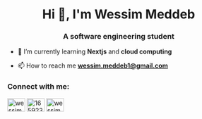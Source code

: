 <h1 align="center">Hi 👋, I'm Wessim Meddeb</h1>
<h3 align="center">A software engineering student</h3>

- 🌱 I’m currently learning **Nextjs** and **cloud computing**

- 📫 How to reach me **wessim.meddeb1@gmail.com**

<h3 align="left">Connect with me:</h3>
<p align="left">

<a href="https://linkedin.com/in/wessim-meddeb-525617224" target="blank"><img align="center" src="https://raw.githubusercontent.com/rahuldkjain/github-profile-readme-generator/master/src/images/icons/Social/linked-in-alt.svg" alt="wessim-meddeb-525617224" height="30" width="40" /></a>
<a href="https://stackoverflow.com/users/16592333" target="blank"><img align="center" src="https://raw.githubusercontent.com/rahuldkjain/github-profile-readme-generator/master/src/images/icons/Social/stack-overflow.svg" alt="16592333" height="30" width="40" /></a>
<a href="https://www.leetcode.com/wessim2" target="blank"><img align="center" src="https://raw.githubusercontent.com/rahuldkjain/github-profile-readme-generator/master/src/images/icons/Social/leet-code.svg" alt="wessim2" height="30" width="40" /></a>
</p>

